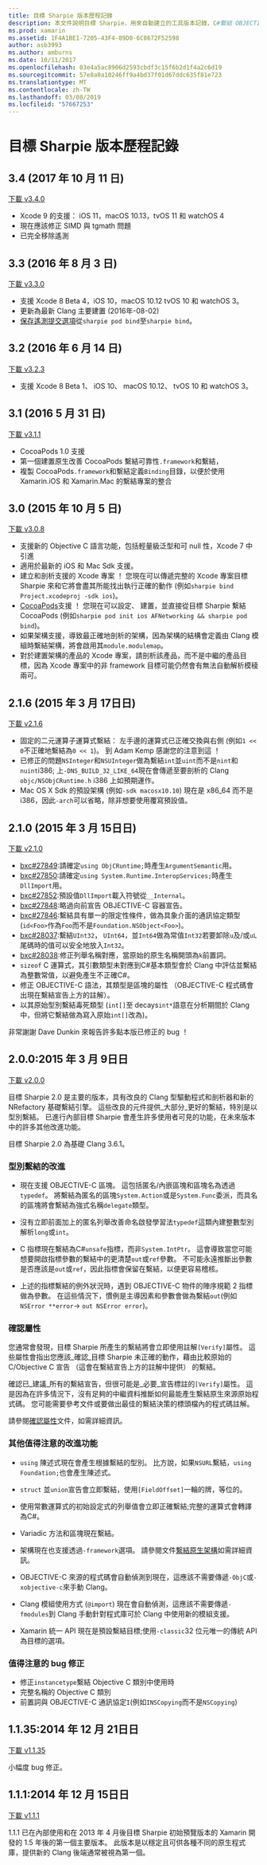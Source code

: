```yaml
---
title: 目標 Sharpie 版本歷程記錄
description: 本文件說明目標 Sharpie，用來自動建立的工具版本記錄，C#繫結 OBJECTIVE-C 程式碼。
ms.prod: xamarin
ms.assetid: 1F4A1BE1-7205-43F4-89D0-6C8672F52598
author: asb3993
ms.author: amburns
ms.date: 10/11/2017
ms.openlocfilehash: 03e4a5ac8906d2593cbdf3c15f6b2d1f4a2c6d19
ms.sourcegitcommit: 57e8a0a10246ff9a4bd37f01d67ddc635f81e723
ms.translationtype: MT
ms.contentlocale: zh-TW
ms.lasthandoff: 03/08/2019
ms.locfileid: "57667253"
---
```

# <a name="objective-sharpie-release-history"></a>目標 Sharpie 版本歷程記錄

## <a name="34-october-11-2017"></a>3.4 (2017 年 10 月 11 日)

[下載 v3.4.0](https://dl.xamarin.com/objective-sharpie/ObjectiveSharpie-3.4.0.pkg)

* Xcode 9 的支援： iOS 11，macOS 10.13，tvOS 11 和 watchOS 4
* 現在應該修正 SIMD 與 tgmath 問題
* 已完全移除遙測

## <a name="33-august-3-2016"></a>3.3 (2016 年 8 月 3 日)

[下載 v3.3.0](https://download.xamarin.com/objective-sharpie/ObjectiveSharpie-3.3.0.pkg)

* 支援 Xcode 8 Beta 4，iOS 10，macOS 10.12 tvOS 10 和 watchOS 3。
* 更新為最新 Clang 主要建置 (2016年-08-02)
* [保存遙測提交選項](https://twitter.com/Symbiatch/status/760373403878559744)從`sharpie pod bind`至`sharpie bind`。

## <a name="32-june-14-2016"></a>3.2 (2016 年 6 月 14 日)

[下載 v3.2.3](https://download.xamarin.com/objective-sharpie/ObjectiveSharpie-3.2.3.pkg)

* 支援 Xcode 8 Beta 1、 iOS 10、 macOS 10.12、 tvOS 10 和 watchOS 3。

## <a name="31-may-31-2016"></a>3.1 (2016 5 月 31 日)

[下載 v3.1.1](https://download.xamarin.com/objective-sharpie/ObjectiveSharpie-3.1.1.pkg)

* CocoaPods 1.0 支援
* 第一個建置原生改善 CocoaPods 繫結可靠性`.framework`和繫結，
* 複製 CocoaPods`.framework`和繫結定義`Binding`目錄，以便於使用 Xamarin.iOS 和 Xamarin.Mac 的繫結專案的整合

## <a name="30-october-5-2015"></a>3.0 (2015 年 10 月 5 日)

[下載 v3.0.8](https://download.xamarin.com/objective-sharpie/ObjectiveSharpie-3.0.8.pkg)

* 支援新的 Objective C 語言功能，包括輕量級泛型和可 null 性，Xcode 7 中引進
* 適用於最新的 iOS 和 Mac Sdk 支援。
* 建立和剖析支援的 Xcode 專案 ！ 您現在可以傳遞完整的 Xcode 專案目標 Sharpie 來和它將會盡其所能找出執行正確的動作 (例如`sharpie bind Project.xcodeproj -sdk ios`)。
* [CocoaPods](https://cocoapods.org)支援 ！ 您現在可以設定、 建置，並直接從目標 Sharpie 繫結 CocoaPods (例如`sharpie pod init ios AFNetworking && sharpie pod bind`)。
* 如果架構支援，導致最正確地剖析的架構，因為架構的結構會定義由 Clang 模組時繫結架構，將會啟用其`module.modulemap`。
* 對於建置架構的產品的 Xcode 專案，請剖析該產品，而不是中繼的產品目標，因為 Xcode 專案中的非 framework 目標可能仍然會有無法自動解析模稜兩可。

## <a name="216-march-17-2015"></a>2.1.6 (2015 年 3 月 17日日)

[下載 v2.1.6](https://download.xamarin.com/objective-sharpie/ObjectiveSharpie-2.1.6.pkg)

* 固定的二元運算子運算式繫結： 左手邊的運算式已正確交換與右側 (例如`1 << 0`不正確地繫結為`0 << 1`)。 到 Adam Kemp 感謝您的注意到這 ！
* 已修正的問題`NSInteger`和`NSUInteger`做為繫結`int`並`uint`而不是`nint`和`nuint`i386; 上`-DNS_BUILD_32_LIKE_64`現在會傳遞至要剖析的 Clang `objc/NSObjCRuntime.h` i386 上如預期運作。
* Mac OS X Sdk 的預設架構 (例如`-sdk macosx10.10`) 現在是 x86_64 而不是 i386，因此`-arch`可以省略，除非想要使用覆寫預設值。

## <a name="210-march-15-2015"></a>2.1.0 (2015 年 3 月 15日日)

[下載 v2.1.0](https://download.xamarin.com/objective-sharpie/ObjectiveSharpie-2.1.0.pkg)

* [bxc#27849](https://bugzilla.xamarin.com/show_bug.cgi?id=27849):請確定`using ObjCRuntime;`時產生`ArgumentSemantic`用。
* [bxc#27850](https://bugzilla.xamarin.com/show_bug.cgi?id=27850):請確定`using System.Runtime.InteropServices;`時產生`DllImport`用。
* [bxc#27852](https://bugzilla.xamarin.com/show_bug.cgi?id=27852):預設值`DllImport`載入符號從`__Internal`。
* [bxc#27848](https://bugzilla.xamarin.com/show_bug.cgi?id=27848):略過向前宣告 OBJECTIVE-C 容器宣告。
* [bxc#27846](https://bugzilla.xamarin.com/show_bug.cgi?id=27846):繫結具有單一的限定性條件，做為具象介面的通訊協定類型 (`id<Foo>`作為`Foo`而不是`Foundation.NSObject<Foo>`)。
* [bxc#28037](https://bugzilla.xamarin.com/show_bug.cgi?id=28037):繫結`UInt32`， `UInt64`，並`Int64`做為常值`Int32`若要卸除`u`及/或`uL`尾碼時的值可以安全地放入`Int32`。
* [bxc#28038](https://bugzilla.xamarin.com/show_bug.cgi?id=28038):修正列舉名稱對應，當原始的原生名稱開頭為`k`前置詞。
* `sizeof` C 運算式，其引數類型未對應到C#基本類型會於 Clang 中評估並繫結為整數常值，以避免產生不正確C#。
* 修正 OBJECTIVE-C 語法，其類型是區塊的屬性 （OBJECTIVE-C 程式碼會出現在繫結宣告上方的註解）。
* 以其原始型別繫結毒死類型 (`int[]`至 decays`int*`語意在分析期間於 Clang 中，但將它繫結做為寫入原始`int[]`改為)。

非常謝謝 Dave Dunkin 來報告許多點本版已修正的 bug ！

## <a name="200-march-9-2015"></a>2.0.0:2015 年 3 月 9日日

[下載 v2.0.0](https://download.xamarin.com/objective-sharpie/ObjectiveSharpie-2.0.0.pkg)

目標 Sharpie 2.0 是主要的版本，具有改良的 Clang 型驅動程式和剖析器和新的 NRefactory 基礎繫結引擎。 這些改良的元件提供_大部分_更好的繫結，特別是以型別繫結。 已進行內部目標 Sharpie 會產生許多使用者可見的功能，在未來版本中的許多其他改進功能。

目標 Sharpie 2.0 為基礎 Clang 3.6.1。

### <a name="type-binding-improvements"></a>型別繫結的改進

* 現在支援 OBJECTIVE-C 區塊。 這包括匿名/內嵌區塊和區塊名為透過`typedef`。 將繫結為匿名的區塊`System.Action`或是`System.Func`委派，而具名的區塊將會繫結為強式名稱`delegate`類型。

* 沒有立即前面加上的匿名列舉改善命名啟發學習法`typedef`這類內建整數型別解析`long`或`int`。

* C 指標現在繫結為C#`unsafe`指標，而非`System.IntPtr`。 這會導致當您可能想要開啟指標參數的繫結中的更清楚`out`或`ref`參數。 不可能永遠推斷出參數是否應該是`out`或`ref`，因此指標會保留在繫結，以便更容易稽核。

* 上述的指標繫結的例外狀況時，遇到 OBJECTIVE-C 物件的陣序規範 2 指標做為參數。 在這些情況下，慣例是主導因素和參數會做為繫結`out`(例如`NSError **error`→ `out NSError error`)。

### <a name="verify-attribute"></a>確認屬性

您通常會發現，目標 Sharpie 所產生的繫結將會立即使用註解`[Verify]`屬性。 這些屬性會指出您應該_確認_目標 Sharpie 未正確的動作，藉由比較原始的 C/Objective C 宣告 （這會在繫結宣告上方的註解中提供） 的繫結。

確認已_建議_所有的繫結宣告，但很可能是_必要_宣告標註的`[Verify]`屬性。 這是因為在許多情況下，沒有足夠的中繼資料推斷如何最能產生繫結原生來源原始程式碼。 您可能需要參考文件或要做出最佳的繫結決策的標頭檔內的程式碼註解。

請參閱[確認屬性](~/cross-platform/macios/binding/objective-sharpie/platform/verify.md)文件，如需詳細資訊。

### <a name="other-notable-improvements"></a>其他值得注意的改進功能

* `using` 陳述式現在會產生根據繫結的型別。 比方說，如果`NSURL`繫結，`using Foundation;`也會產生陳述式。

* `struct` 並`union`宣告會立即繫結，使用`[FieldOffset]`一輪的牌，等位的。

* 使用常數運算式的初始設定式的列舉值會立即正確繫結;完整的運算式會轉譯為C#。

* Variadic 方法和區塊現在繫結。

* 架構現在也支援透過`-framework`選項。 請參閱文件[繫結原生架構](https://developer.xamarin.com/guides/ios/advanced_topics/binding_objective-c/objective_sharpie/#frameworks)如需詳細資訊。

* OBJECTIVE-C 來源的程式碼會自動偵測到現在，這應該不需要傳遞`-ObjC`或`-xobjective-c`來手動 Clang。

* Clang 模組使用方式 (`@import`) 現在會自動偵測，這應該不需要傳遞`-fmodules`到 Clang 手動針對程式庫可於 Clang 中使用新的模組支援。

* Xamarin 統一 API 現在是預設繫結目標;使用`-classic`32 位元唯一的傳統 API 為目標的選項。

### <a name="notable-bug-fixes"></a>值得注意的 bug 修正

* 修正`instancetype`繫結 Objective C 類別中使用時
* 完整名稱的 Objective C 類別
* 前置詞與 OBJECTIVE-C 通訊協定`I`(例如`INSCopying`而不是`NSCopying`)

## <a name="1135-december-21-2014"></a>1.1.35:2014 年 12 月 21日日

[下載 v1.1.35](https://download.xamarin.com/objective-sharpie/ObjectiveSharpie-1.1.35.pkg)

小幅度 bug 修正。

## <a name="111-december-15-2014"></a>1.1.1:2014 年 12 月 15日日

[下載 v1.1.1](https://download.xamarin.com/objective-sharpie/ObjectiveSharpie-1.1.1.pkg)

1.1.1 已在內部使用和在 2013 年 4 月後目標 Sharpie 初始預覽版本的 Xamarin 開發的 1.5 年後的第一個主要版本。 此版本是以穩定且可供各種不同的原生程式庫，提供新的 Clang 後端通常被視為第一個。

